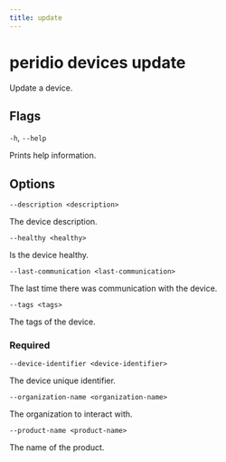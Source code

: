 ```yaml
---
title: update
---
```


# peridio devices update

Update a device.

## Flags

`-h`, `--help`

Prints help information.

## Options

`--description <description>`

The device description.

`--healthy <healthy>`

Is the device healthy.

`--last-communication <last-communication>`

The last time there was communication with the device.

`--tags <tags>`

The tags of the device.

### Required

`--device-identifier <device-identifier>`

The device unique identifier.

`--organization-name <organization-name>`

The organization to interact with.

`--product-name <product-name>`

The name of the product.
